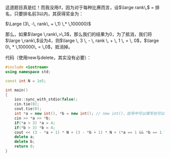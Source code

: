 这道题目真是红！而我没用if，因为对于每种比赛而言，设$\large rank\,$ = 排名，只要排名前3以内，其获得奖金为：

$\Large (3\, -\, rank\, + \,1) \,* \,100000)$

那么，如果$\large \,rank\,>\,3$，那么我们的结果为0，为了抵消，我们将$\large \,rank\,$设为4，则$\large \, 3 \, - \, rank \, + \, 1 \, = \, 0$，$\large 0\, * \,100000\, = \,0$，抵消掉。

代码（使用new与delete，其实没有必要）：

```cpp
#include <iostream>
using namespace std;

const int N = 1e5;

int main()
{
    ios::sync_with_stdio(false);
    cin.tie(0);
    cout.tie(0);
    int *a = new int(), *b = new int(); // new int()，括号中可以填写也可以不填写
    cin >> *a >> *b;
    if(*a > 3) *a = 4;
    if(*b > 3) *b = 4;
    cout << (3 - *a + 1) * N + (3 - *b + 1) * N + (*a == 1 && *b == 1 ? 4 * N : 0) << endl;
    delete a;
    delete b;
    return 0;
}
```
